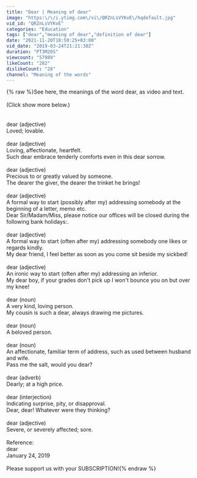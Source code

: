 ```yaml
---
title: "Dear | Meaning of dear"
image: "https:\/\/i.ytimg.com\/vi\/QRZnLsVYKvE\/hqdefault.jpg"
vid_id: "QRZnLsVYKvE"
categories: "Education"
tags: ["dear","meaning of dear","definition of dear"]
date: "2021-11-20T18:50:25+03:00"
vid_date: "2019-03-24T21:21:30Z"
duration: "PT3M20S"
viewcount: "57989"
likeCount: "282"
dislikeCount: "28"
channel: "Meaning of the words"
---
```

{% raw %}See here, the meanings of the word dear, as video and text.<br /><br />(Click show more below.)<br /><br /><br />dear (adjective)<br />    Loved; lovable.<br /><br />dear (adjective)<br />    Loving, affectionate, heartfelt.<br />        Such dear embrace tenderly comforts even in this dear sorrow.<br /><br />dear (adjective)<br />    Precious to or greatly valued by someone.<br />        The dearer the giver, the dearer the trinket he brings!<br /><br />dear (adjective)<br />    A formal way to start (possibly after my) addressing somebody at the beginning of a letter, memo etc.<br />        Dear Sir/Madam/Miss, please notice our offices will be closed during the following bank holidays:.<br /><br />dear (adjective)<br />    A formal way to start (often after my) addressing somebody one likes or regards kindly.<br />        My dear friend, I feel better as soon as you come sit beside my sickbed!<br /><br />dear (adjective)<br />    An ironic way to start (often after my) addressing an inferior.<br />        My dear boy, if your grades don't pick up I won't bounce you on but over my knee!<br /><br />dear (noun)<br />    A very kind, loving person.<br />        My cousin is such a dear, always drawing me pictures.<br /><br />dear (noun)<br />    A beloved person.<br /><br />dear (noun)<br />    An affectionate, familiar term of address, such as used between husband and wife.<br />        Pass me the salt, would you dear?<br /><br />dear (adverb)<br />    Dearly; at a high price.<br /><br />dear (interjection)<br />    Indicating surprise, pity, or disapproval.<br />        Dear, dear! Whatever were they thinking?<br /><br />dear (adjective)<br />    Severe, or severely affected; sore.<br /><br />Reference:<br />    dear<br />    January 24, 2019<br /><br />Please support us with your SUBSCRIPTION!{% endraw %}
